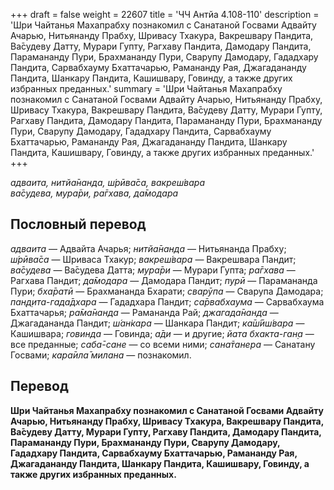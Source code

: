 +++
draft = false
weight = 22607
title = 'ЧЧ Антйа 4.108-110'
description = 'Шри Чайтанья Махапрабху познакомил с Санатаной Госвами Адвайту Ачарью, Нитьянанду Прабху, Шривасу Тхакура, Вакрешвару Пандита, Ва̄судеву Датту, Мурари Гупту, Рагхаву Пандита, Дамодару Пандита, Парамананду Пури, Брахмананду Пури, Сварупу Дамодару, Гададхару Пандита, Сарвабхауму Бхаттачарью, Рамананду Рая, Джагадананду Пандита, Шанкару Пандита, Кашишвару, Говинду, а также других избранных преданных.'
summary = 'Шри Чайтанья Махапрабху познакомил с Санатаной Госвами Адвайту Ачарью, Нитьянанду Прабху, Шривасу Тхакура, Вакрешвару Пандита, Ва̄судеву Датту, Мурари Гупту, Рагхаву Пандита, Дамодару Пандита, Парамананду Пури, Брахмананду Пури, Сварупу Дамодару, Гададхару Пандита, Сарвабхауму Бхаттачарью, Рамананду Рая, Джагадананду Пандита, Шанкару Пандита, Кашишвару, Говинду, а также других избранных преданных.'
+++

_адваита, нитйа̄нанда, ш́рӣва̄са, вакреш́вара  
ва̄судева, мура̄ри, ра̄гхава, да̄модара_

## Пословный перевод

_адваита_ — Адвайта Ачарья; _нитйа̄нанда_ — Нитьянанда Прабху; _ш́рӣва̄са_ — Шриваса Тхакур; _вакреш́вара_ — Вакрешвара Пандит; _ва̄судева_ — Ва̄судева Датта; _мура̄ри_ — Мурари Гупта; _ра̄гхава_ — Рагхава Пандит; _да̄модара_ — Дамодара Пандит; _пурӣ_ — Парамананда Пури; _бха̄ратӣ_ — Брахмананда Бхарати; _сварӯпа_ — Сварупа Дамодара; _пан̣д̣ита_\-_гада̄дхара_ — Гададхара Пандит; _са̄рвабхаума_ — Сарвабхаума Бхаттачарья; _ра̄ма̄нанда_ — Рамананда Рай; _джагада̄нанда_ — Джагадананда Пандит; _ш́ан̇кара_ — Шанкара Пандит; _ка̄ш́ӣш́вара_ — Кашишвара; _говинда_ — Говинда; _а̄ди_ — и другие; _йата_ _бхакта_\-_ган̣а_ — все преданные; _саба̄_\-_сане_ — со всеми ними; _сана̄танера_ — Санатану Госвами; _кара̄ила̄_ _милана_ — познакомил.

## Перевод

**Шри Чайтанья Махапрабху познакомил с Санатаной Госвами Адвайту Ачарью, Нитьянанду Прабху, Шривасу Тхакура, Вакрешвару Пандита, Ва̄судеву Датту, Мурари Гупту, Рагхаву Пандита, Дамодару Пандита, Парамананду Пури, Брахмананду Пури, Сварупу Дамодару, Гададхару Пандита, Сарвабхауму Бхаттачарью, Рамананду Рая, Джагадананду Пандита, Шанкару Пандита, Кашишвару, Говинду, а также других избранных преданных.**
